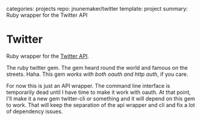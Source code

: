categories: projects
repo: jnunemaker/twitter
template: project
summary: Ruby wrapper for the Twitter API

# Twitter

Ruby wrapper for the [Twitter API](http://gowalla.com/api/docs).
<!--more-->


The ruby twitter gem. The gem heard round the world and famous on the streets. Haha. This gem *works with both oauth and http auth*, if you care.

For now this is just an API wrapper. The command line interface is temporarily dead until I have time to make it work with oauth. At that point, I'll make it a new gem twitter-cli or something and it will depend on this gem to work. That will keep the separation of the api wrapper and cli and fix a lot of dependency issues.
